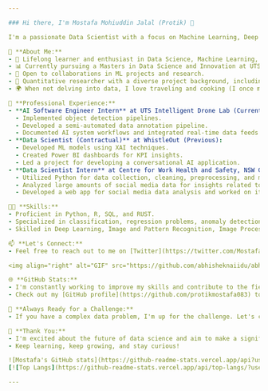 ```yaml
---

### Hi there, I'm Mostafa Mohiuddin Jalal (Protik) 👋

I'm a passionate Data Scientist with a focus on Machine Learning, Deep Learning, and Big Data. I'm currently honing my skills and expanding my knowledge in the field of Data Science and Innovation at the University of Technology Sydney (UTS).

🌟 **About Me:**
- 🌱 Lifelong learner and enthusiast in Data Science, Machine Learning, and AI.
- 📊 Currently pursuing a Masters in Data Science and Innovation at UTS.
- 🤝 Open to collaborations in ML projects and research.
- 🥽 Quantitative researcher with a diverse project background, including medical statistics, healthcare AI, and socioeconomic demographics.
- 🌍 When not delving into data, I love traveling and cooking (I once made a dish so spicy it brought tears to my eyes!).

🔭 **Professional Experience:**
- **AI Software Engineer Intern** at UTS Intelligent Drone Lab (Current):
  - Implemented object detection pipelines.
  - Developed a semi-automated data annotation pipeline.
  - Documented AI system workflows and integrated real-time data feeds.
- **Data Scientist (Contractual)** at WhistleOut (Previous):
  - Developed ML models using XAI techniques.
  - Created Power BI dashboards for KPI insights.
  - Led a project for developing a conversational AI application.
- **Data Scientist Intern** at Centre for Work Health and Safety, NSW Government (Previous):
  - Utilized Python for data collection, cleaning, preprocessing, and modeling from social media.
  - Analyzed large amounts of social media data for insights related to SafeWork NSW priorities.
  - Developed a web app for social media data analysis and worked on its deployment.

👨‍💻 **Skills:**
- Proficient in Python, R, SQL, and RUST.
- Specialized in classification, regression problems, anomaly detection, and outcome prediction.
- Skilled in Deep Learning, Image and Pattern Recognition, Image Processing, and integrating AI into systems.

📫 **Let's Connect:**
- Feel free to reach out to me on [Twitter](https://twitter.com/MostafaProtik), [LinkedIn](https://www.linkedin.com/in/mostafamohiuddin/), [Facebook](https://www.facebook.com/mostafaprotik/), [Instagram](https://www.instagram.com/protikmostafa/), or via [email](mailto:mostafamohiuddin.j@gmail.com).

<img align="right" alt="GIF" src="https://github.com/abhisheknaiidu/abhisheknaiidu/blob/master/code.gif?raw=true" width="450" height="290" />

🌐 **GitHub Stats:**
- I'm constantly working to improve my skills and contribute to the field of Data Science.
- Check out my [GitHub profile](https://github.com/protikmostafa083) to see my latest projects.

🚀 **Always Ready for a Challenge:**
- If you have a complex data problem, I'm up for the challenge. Let's collaborate and find innovative solutions!

🙏 **Thank You:**
- I'm excited about the future of data science and aim to make a significant impact in this field.
- Keep learning, keep growing, and stay curious!

![Mostafa's GitHub stats](https://github-readme-stats.vercel.app/api?username=protikmostafa083&show_icons=true&theme=cobalt)
[![Top Langs](https://github-readme-stats.vercel.app/api/top-langs/?username=protikmostafa083&langs_count=8)](https://github.com/protikmostafa083/github-readme-stats)

---
```

